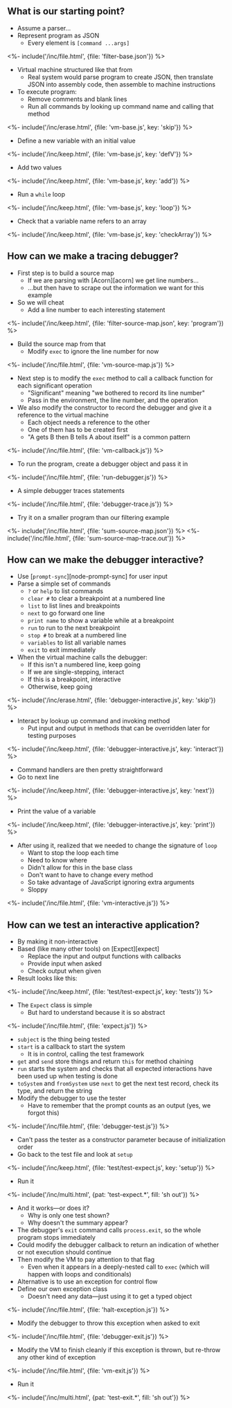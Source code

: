 ---
---

## What is our starting point?

-   Assume a parser…
-   Represent program as JSON
    -   Every element is `[command ...args]`

<%- include('/inc/file.html', {file: 'filter-base.json'}) %>

-   Virtual machine structured like that from <xref key="virtual-machine"></xref>
    -   Real system would parse program to create JSON, then translate JSON into assembly code, then assemble to machine instructions
-   To execute program:
    -   Remove comments and blank lines
    -   Run all commands by looking up command name and calling that method

<%- include('/inc/erase.html', {file: 'vm-base.js', key: 'skip'}) %>

-   Define a new variable with an initial value

<%- include('/inc/keep.html', {file: 'vm-base.js', key: 'defV'}) %>

-   Add two values

<%- include('/inc/keep.html', {file: 'vm-base.js', key: 'add'}) %>

-   Run a `while` loop

<%- include('/inc/keep.html', {file: 'vm-base.js', key: 'loop'}) %>

-   Check that a variable name refers to an array

<%- include('/inc/keep.html', {file: 'vm-base.js', key: 'checkArray'}) %>

## How can we make a tracing debugger?

-   First step is to build a <g key="source_map">source map</g>
    -   If we are parsing with [Acorn][acorn] we get line numbers…
    -   …but then have to scrape out the information we want for this example
-   So we will cheat
    -   Add a line number to each interesting statement

<%- include('/inc/keep.html', {file: 'filter-source-map.json', key: 'program'}) %>

-   Build the source map from that
    -   Modify `exec` to ignore the line number for now

<%- include('/inc/file.html', {file: 'vm-source-map.js'}) %>

-   Next step is to modify the `exec` method to call a callback function for each significant operation
    -   "Significant" meaning "we bothered to record its line number"
    -   Pass in the environment, the line number, and the operation
-   We also modify the constructor to record the debugger and give it a reference to the virtual machine
    -   Each object needs a reference to the other
    -   One of them has to be created first
    -   "A gets B then B tells A about itself" is a common pattern

<%- include('/inc/file.html', {file: 'vm-callback.js'}) %>

-   To run the program, create a debugger object and pass it in

<%- include('/inc/file.html', {file: 'run-debugger.js'}) %>

-   A simple debugger traces statements

<%- include('/inc/file.html', {file: 'debugger-trace.js'}) %>

-   Try it on a smaller program than our filtering example

<%- include('/inc/file.html', {file: 'sum-source-map.json'}) %>
<%- include('/inc/file.html', {file: 'sum-source-map-trace.out'}) %>

## How can we make the debugger interactive?

-   Use [`prompt-sync`][node-prompt-sync] for user input
-   Parse a simple set of commands
    -   `?` or `help` to list commands
    -   `clear #` to clear a <g key="breakpoint">breakpoint</g> at a numbered line
    -   `list` to list lines and breakpoints
    -   `next` to go forward one line
    -   `print name` to show a variable while at a breakpoint
    -   `run` to run to the next breakpoint
    -   `stop #` to break at a numbered line
    -   `variables` to list all variable names
    -   `exit` to exit immediately
-   When the virtual machine calls the debugger:
    -   If this isn't a numbered line, keep going
    -   If we are single-stepping, interact
    -   If this is a breakpoint, interactive
    -   Otherwise, keep going

<%- include('/inc/erase.html', {file: 'debugger-interactive.js', key: 'skip'}) %>

-   Interact by lookup up command and invoking method
    -   Put input and output in methods that can be overridden later for testing purposes

<%- include('/inc/keep.html', {file: 'debugger-interactive.js', key: 'interact'}) %>

-   Command handlers are then pretty straightforward
-   Go to next line

<%- include('/inc/keep.html', {file: 'debugger-interactive.js', key: 'next'}) %>

-   Print the value of a variable

<%- include('/inc/keep.html', {file: 'debugger-interactive.js', key: 'print'}) %>

-   After using it, realized that we needed to change the signature of `loop`
    -   Want to stop the loop each time
    -   Need to know where
    -   Didn't allow for this in the base class
    -   Don't want to have to change every method
    -   So take advantage of JavaScript ignoring extra arguments
    -   Sloppy

<%- include('/inc/file.html', {file: 'vm-interactive.js'}) %>

## How can we test an interactive application?

-   By making it non-interactive
-   Based (like many other tools) on [Expect][expect]
    -   Replace the input and output functions with callbacks
    -   Provide input when asked
    -   Check output when given
-   Result looks like this:

<%- include('/inc/keep.html', {file: 'test/test-expect.js', key: 'tests'}) %>

-   The `Expect` class is simple
    -   But hard to understand because it is so abstract

<%- include('/inc/file.html', {file: 'expect.js'}) %>

-   `subject` is the thing being tested
-   `start` is a callback to start the system
    -   It is in control, calling the test framework
-   `get` and `send` store things and return `this` for method chaining
-   `run` starts the system and checks that all expected interactions have been used up when testing is done
-   `toSystem` and `fromSystem` use `next` to get the next test record, check its type, and return the string
-   Modify the debugger to use the tester
    -   Have to remember that the prompt counts as an output (yes, we forgot this)

<%- include('/inc/file.html', {file: 'debugger-test.js'}) %>

-   Can't pass the tester as a constructor parameter because of initialization order
-   Go back to the test file and look at `setup`

<%- include('/inc/keep.html', {file: 'test/test-expect.js', key: 'setup'}) %>

-   Run it

<%- include('/inc/multi.html', {pat: 'test-expect.*', fill: 'sh out'}) %>

-   And it works—or does it?
    -   Why is only one test shown?
    -   Why doesn't the summary appear?
-   The debugger's `exit` command calls `process.exit`, so the whole program stops immediately
-   Could modify the debugger callback to return an indication of whether or not execution should continue
-   Then modify the VM to pay attention to that flag
    -   Even when it appears in a deeply-nested call to `exec` (which will happen with loops and conditionals)
-   Alternative is to use an exception for control flow
-   Define our own exception class
    -   Doesn't need any data—just using it to get a typed object

<%- include('/inc/file.html', {file: 'halt-exception.js'}) %>

-   Modify the debugger to throw this exception when asked to exit

<%- include('/inc/file.html', {file: 'debugger-exit.js'}) %>

-   Modify the VM to finish cleanly if this exception is thrown, but re-throw any other kind of exception

<%- include('/inc/file.html', {file: 'vm-exit.js'}) %>

-   Run it

<%- include('/inc/multi.html', {pat: 'test-exit.*', fill: 'sh out'}) %>
